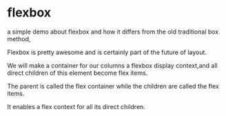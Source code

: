 # flexbox

a simple demo about flexbox and how it differs from the old traditional box method,

Flexbox is pretty awesome and is certainly part of the future of layout. 

We will make a container for our columns a flexbox display context,and 
all direct children of this element become flex items. 

The parent is called the flex container while the children are called the flex items.

It enables a flex context for all its direct children.
